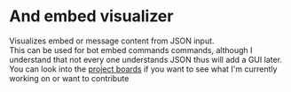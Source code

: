 # And embed visualizer

Visualizes embed or message content from JSON input.  
This can be used for bot embed commands commands, although I understand that not every one understands JSON thus will add a GUI later.  
You can look into the [project boards](https://github.com/Glitchii/embedbuilder/projects/3) if you want to see what I'm currently working on or want to contribute